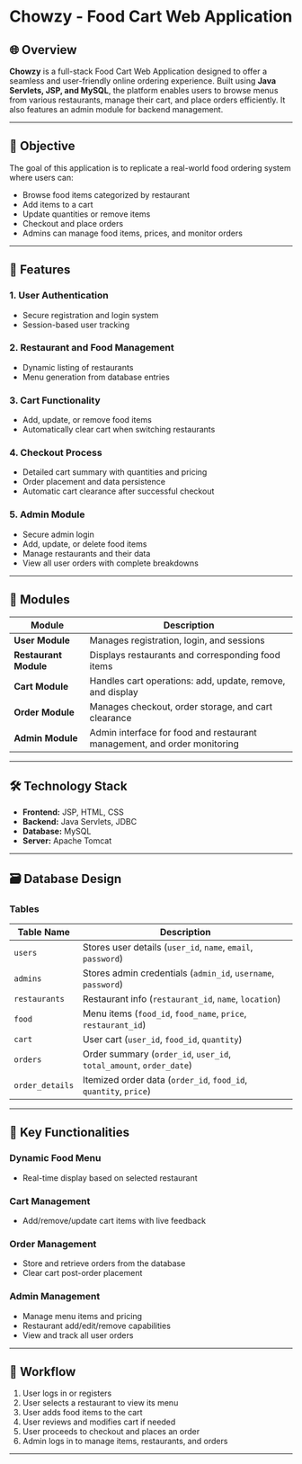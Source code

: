 # Chowzy - Food Cart Web Application

## 🌐 Overview

**Chowzy** is a full-stack Food Cart Web Application designed to offer a seamless and user-friendly online ordering experience. Built using **Java Servlets, JSP, and MySQL**, the platform enables users to browse menus from various restaurants, manage their cart, and place orders efficiently. It also features an admin module for backend management.

---

## 🎯 Objective

The goal of this application is to replicate a real-world food ordering system where users can:

- Browse food items categorized by restaurant
- Add items to a cart
- Update quantities or remove items
- Checkout and place orders
- Admins can manage food items, prices, and monitor orders

---

## 🚀 Features

### 1. User Authentication
- Secure registration and login system
- Session-based user tracking

### 2. Restaurant and Food Management
- Dynamic listing of restaurants
- Menu generation from database entries

### 3. Cart Functionality
- Add, update, or remove food items
- Automatically clear cart when switching restaurants

### 4. Checkout Process
- Detailed cart summary with quantities and pricing
- Order placement and data persistence
- Automatic cart clearance after successful checkout

### 5. Admin Module
- Secure admin login
- Add, update, or delete food items
- Manage restaurants and their data
- View all user orders with complete breakdowns

---

## 🧩 Modules

| Module         | Description |
|----------------|-------------|
| **User Module** | Manages registration, login, and sessions |
| **Restaurant Module** | Displays restaurants and corresponding food items |
| **Cart Module** | Handles cart operations: add, update, remove, and display |
| **Order Module** | Manages checkout, order storage, and cart clearance |
| **Admin Module** | Admin interface for food and restaurant management, and order monitoring |

---

## 🛠️ Technology Stack

- **Frontend:** JSP, HTML, CSS
- **Backend:** Java Servlets, JDBC
- **Database:** MySQL
- **Server:** Apache Tomcat

---

## 🗃️ Database Design

### Tables

| Table Name | Description |
|------------|-------------|
| `users` | Stores user details (`user_id`, `name`, `email`, `password`) |
| `admins` | Stores admin credentials (`admin_id`, `username`, `password`) |
| `restaurants` | Restaurant info (`restaurant_id`, `name`, `location`) |
| `food` | Menu items (`food_id`, `food_name`, `price`, `restaurant_id`) |
| `cart` | User cart (`user_id`, `food_id`, `quantity`) |
| `orders` | Order summary (`order_id`, `user_id`, `total_amount`, `order_date`) |
| `order_details` | Itemized order data (`order_id`, `food_id`, `quantity`, `price`) |

---

## 🔑 Key Functionalities

### Dynamic Food Menu
- Real-time display based on selected restaurant

### Cart Management
- Add/remove/update cart items with live feedback

### Order Management
- Store and retrieve orders from the database
- Clear cart post-order placement

### Admin Management
- Manage menu items and pricing
- Restaurant add/edit/remove capabilities
- View and track all user orders

---

## 🔄 Workflow

1. User logs in or registers
2. User selects a restaurant to view its menu
3. User adds food items to the cart
4. User reviews and modifies cart if needed
5. User proceeds to checkout and places an order
6. Admin logs in to manage items, restaurants, and orders

---

